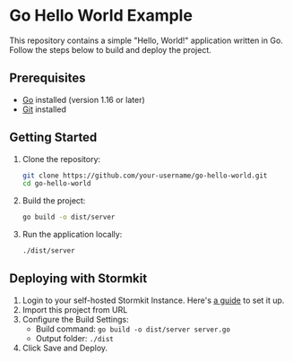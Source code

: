 # Go Hello World Example

This repository contains a simple "Hello, World!" application written in Go. Follow the steps below to build and deploy the project.

## Prerequisites

- [Go](https://golang.org/dl/) installed (version 1.16 or later)
- [Git](https://git-scm.com/) installed

## Getting Started

1. Clone the repository:

   ```bash
   git clone https://github.com/your-username/go-hello-world.git
   cd go-hello-world
   ```

2. Build the project:

   ```bash
   go build -o dist/server
   ```

3. Run the application locally:

   ```bash
   ./dist/server
   ```

## Deploying with Stormkit

1. Login to your self-hosted Stormkit Instance. Here's [a guide](https://www.stormkit.io/tutorials/how-to-self-host-stormkit-on-hetzner-cloud) to set it up.
2. Import this project from URL
3. Configure the Build Settings:
   - Build command: `go build -o dist/server server.go`
   - Output folder: `./dist`
4. Click Save and Deploy.
